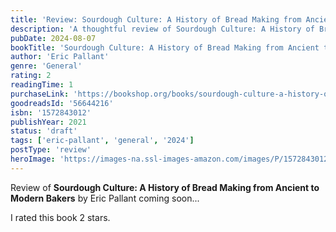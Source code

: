 ```yaml
---
title: 'Review: Sourdough Culture: A History of Bread Making from Ancient to Modern Bakers'
description: 'A thoughtful review of Sourdough Culture: A History of Bread Making from Ancient to Modern Bakers by Eric Pallant'
pubDate: 2024-08-07
bookTitle: 'Sourdough Culture: A History of Bread Making from Ancient to Modern Bakers'
author: 'Eric Pallant'
genre: 'General'
rating: 2
readingTime: 1
purchaseLink: 'https://bookshop.org/books/sourdough-culture-a-history-of-bread-making-from-ancient-to-modern-bakers/9781572843011'
goodreadsId: '56644216'
isbn: '1572843012'
publishYear: 2021
status: 'draft'
tags: ['eric-pallant', 'general', '2024']
postType: 'review'
heroImage: 'https://images-na.ssl-images-amazon.com/images/P/1572843012.01.L.jpg'
---
```


Review of **Sourdough Culture: A History of Bread Making from Ancient to Modern Bakers** by Eric Pallant coming soon...

I rated this book 2 stars.